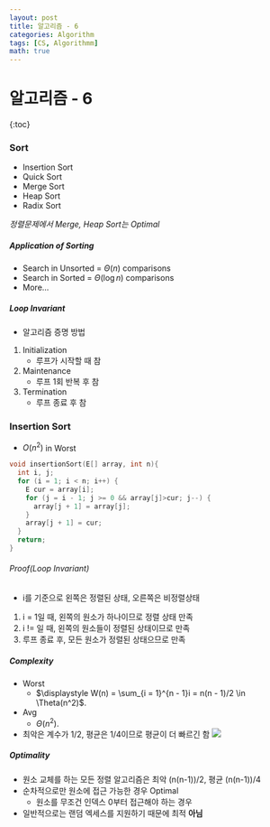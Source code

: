 ```yaml
---
layout: post
title: 알고리즘 - 6
categories: Algorithm
tags: [CS, Algorithmm]
math: true
---
```


# 알고리즘 - 6

{:toc}

### Sort

- Insertion Sort
- Quick Sort
- Merge Sort
- Heap Sort
- Radix Sort

_정렬문제에서 Merge, Heap Sort는 Optimal_

##### Application of Sorting

- Search in Unsorted = $\Theta(n)$ comparisons
- Search in Sorted = $\Theta(\log n)$ comparisons
- More...

##### Loop Invariant

- 알고리즘 증명 방법

1. Initialization
   - 루프가 시작할 때 참
2. Maintenance
   - 루프 1회 반복 후 참
3. Termination
   - 루프 종료 후 참

### Insertion Sort

- $O(n^2)$ in Worst

```c
void insertionSort(E[] array, int n){
  int i, j;
  for (i = 1; i < n; i++) {
    E cur = array[i];
    for (j = i - 1; j >= 0 && array[j]>cur; j--) {
      array[j + 1] = array[j];
    }
    array[j + 1] = cur;
  }
  return;
}
```

###### Proof(Loop Invariant)

- i를 기준으로 왼쪽은 정렬된 상태, 오른쪽은 비정렬상태

1. i = 1일 때, 왼쪽의 원소가 하나이므로 정렬 상태 만족
2. i != 일 때, 왼쪽의 원소들이 정렬된 상태이므로 만족
3. 루프 종료 후, 모든 원소가 정렬된 상태으므로 만족

##### Complexity

- Worst
  - $\displaystyle W(n) = \sum_{i = 1}^{n - 1}i = n(n - 1)/2 \in \Theta(n^2)$.
- Avg
  - $\Theta(n^2)$.
- 최악은 계수가 1/2, 평균은 1/4이므로 평균이 더 빠르긴 함
  <img src="https://github.com/L-Hyun/L-Hyun.github.io/blob/main/assets/Algorithm/6-1.jpg?raw=true" />

##### Optimality

- 원소 교체를 하는 모든 정렬 알고리즘은 최악 (n(n-1))/2, 평균 (n(n-1))/4
- 순차적으로만 원소에 접근 가능한 경우 Optimal
  - 원소를 무조건 인덱스 0부터 접근해야 하는 경우
- 일반적으로는 랜덤 엑세스를 지원하기 때문에 최적 **아님**
